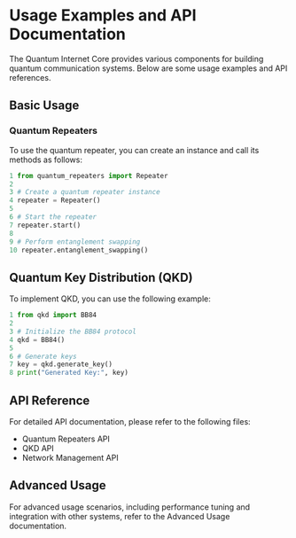# Usage Examples and API Documentation

The Quantum Internet Core provides various components for building quantum communication systems. Below are some usage examples and API references.

## Basic Usage

### Quantum Repeaters

To use the quantum repeater, you can create an instance and call its methods as follows:

```python
1 from quantum_repeaters import Repeater
2 
3 # Create a quantum repeater instance
4 repeater = Repeater()
5 
6 # Start the repeater
7 repeater.start()
8 
9 # Perform entanglement swapping
10 repeater.entanglement_swapping()
```

## Quantum Key Distribution (QKD)
To implement QKD, you can use the following example:

```python
1 from qkd import BB84
2 
3 # Initialize the BB84 protocol
4 qkd = BB84()
5 
6 # Generate keys
7 key = qkd.generate_key()
8 print("Generated Key:", key)
```

## API Reference
For detailed API documentation, please refer to the following files:

- Quantum Repeaters API
- QKD API
- Network Management API

## Advanced Usage
For advanced usage scenarios, including performance tuning and integration with other systems, refer to the Advanced Usage documentation.
